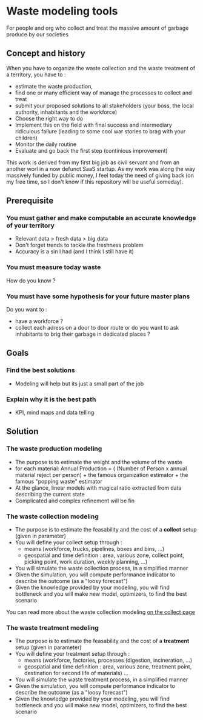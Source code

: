 # Waste modeling tools
For people and org who collect and treat the massive amount of garbage produce by our societies

## Concept and history
When you have to organize the waste collection and the waste treatment of a territory, you have to :
* estimate the waste production,
* find one or many efficient way of manage the processes to collect and treat
* submit your proposed solutions to all stakeholders (your boss, the local authority, inhabitants and the workforce)
* Choose the right way to do
* Implement this on the field with final success and intermediary ridiculous failure (leading to some cool war stories to brag with your children)
* Monitor the daily routine
* Evaluate and go back the first step (continious improvement)

This work is derived from my first big job as civil servant and from an another worl in a now defunct SaaS startup.
As my work was along the way massively funded by public money, I feel today the need of giving back (on my free time, so I don't know if this repository will be useful someday).

## Prerequisite
### You must gather and make computable an accurate knowledge of your territory
* Relevant data > fresh data > big data 
* Don't forget trends to tackle the freshness problem
* Accuracy is a sin I had (and I think I still have it)

### You must measure today waste
How do you know ?

### You must have some hypothesis for your future master plans
Do you want to :
* have a workforce ?
* collect each adress on a door to door route or do you want to ask inhabitants to brig their garbage in dedicated places ?

## Goals
### Find the best solutions
* Modeling will help but its just a small part of the job

### Explain why it is the best path
* KPI, mind maps and data telling

## Solution
### The waste production modeling
* The purpose is to estimate the weight and the volume of the waste
* for each material: Annual Production = ( (Number of Person x annual material reject per person) + the famous organization estimator + the famous "popping waste" estimator
* At the glance, linear models with magical ratio extracted from data describing the current state
* Complicated and complex refinement will be fin

### The waste collection modeling
* The purpose is to estimate the feasability and the cost of a **collect** setup (given in parameter) 
* You will define your collect setup through :
  * means (workforce, trucks, pipelines, boxes and bins, ...)
  * geospatial and time definition : area, various zone, collect point, picking point, work duration, weekly planning, ...)
* You will simulate the waste collection process, in a simplified manner
* Given the simulation, you will compute performance indicator to describe the outcome (as a "loosy forecast")
* Given the knowledge provided by your modeling, you will find bottleneck and you will make new model, optimizers, to find the best scenario

You can read more about the waste collection modeling [on the collect page](./collect.md)

### The waste treatment modeling
* The purpose is to estimate the feasability and the cost of a **treatment** setup (given in parameter) 
* You will define your treatment setup through :
  * means (workforce, factories, processes (digestion, incineration, ...)
  * geospatial and time definition : area, various zone, treatment point, destination for second life of materials) ...
* You will simulate the waste treatment process, in a simplified manner
* Given the simulation, you will compute performance indicator to describe the outcome (as a "loosy forecast")
* Given the knowledge provided by your modeling, you will find bottleneck and you will make new model, optimizers, to find the best scenario
